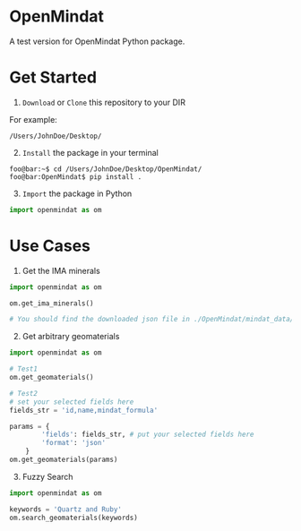 # OpenMindat
A test version for OpenMindat Python package.

# Get Started

1. `Download` or `Clone` this repository to your DIR

For example:

```console
/Users/JohnDoe/Desktop/
```

2. `Install` the package in your terminal

```console
foo@bar:~$ cd /Users/JohnDoe/Desktop/OpenMindat/
foo@bar:OpenMindat$ pip install .
```

3. `Import` the package in Python

```python
import openmindat as om
```

# Use Cases

1. Get the IMA minerals

```python
import openmindat as om

om.get_ima_minerals()

# You should find the downloaded json file in ./OpenMindat/mindat_data/
```

2. Get arbitrary geomaterials

```python
import openmindat as om

# Test1
om.get_geomaterials()

# Test2
# set your selected fields here
fields_str = 'id,name,mindat_formula'

params = {
        'fields': fields_str, # put your selected fields here
        'format': 'json'
    }
om.get_geomaterials(params)
```

3. Fuzzy Search 

```python
import openmindat as om

keywords = 'Quartz and Ruby'
om.search_geomaterials(keywords)
```